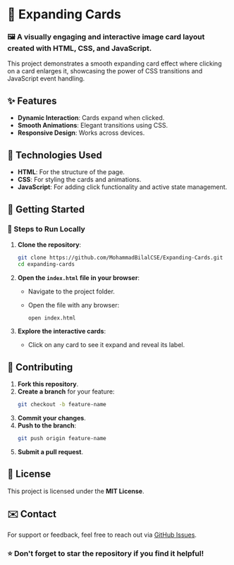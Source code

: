 # 🌟 Expanding Cards  

### 🖼️ A visually engaging and interactive image card layout created with **HTML**, **CSS**, and **JavaScript**.  

This project demonstrates a smooth expanding card effect where clicking on a card enlarges it, showcasing the power of CSS transitions and JavaScript event handling.


## ✨ Features  

- **Dynamic Interaction**: Cards expand when clicked.  
- **Smooth Animations**: Elegant transitions using CSS.  
- **Responsive Design**: Works across devices. 


## 🔧 Technologies Used  

- **HTML**: For the structure of the page.  
- **CSS**: For styling the cards and animations.  
- **JavaScript**: For adding click functionality and active state management.  


## 🚀 Getting Started    

### 🔹 Steps to Run Locally  

1. **Clone the repository**:
   
   ```bash
   git clone https://github.com/MohammadBilalCSE/Expanding-Cards.git
   cd expanding-cards
   ```

3. **Open the `index.html` file in your browser**:  
   - Navigate to the project folder.  
   - Open the file with any browser:
  
     ```bash
     open index.html
     ```

4. **Explore the interactive cards**:  
   - Click on any card to see it expand and reveal its label.


## 🙌 Contributing  

1. **Fork this repository**.  
2. **Create a branch** for your feature:  
   ```bash
   git checkout -b feature-name
   ```  
3. **Commit your changes**.  
4. **Push to the branch**:  
   ```bash
   git push origin feature-name
   ```  
5. **Submit a pull request**.  


## 📄 License  

This project is licensed under the **MIT License**.  


## ✉️ Contact  

For support or feedback, feel free to reach out via [GitHub Issues](https://github.com/MohammadBilalCSE/).  


### ⭐ Don't forget to **star** the repository if you find it helpful!  
